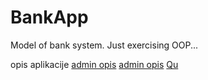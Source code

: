 # BankApp
Model of bank system. Just exercising OOP...

opis aplikacije
[admin opis](docs/AdminFunction.md)
[admin opis](https://github.com/KulovacNedim/BankApp)
<a href="https://github.com/KulovacNedim/BankApp/blob/master/docs/AdminFunctionDescription.txt">Qu</a>